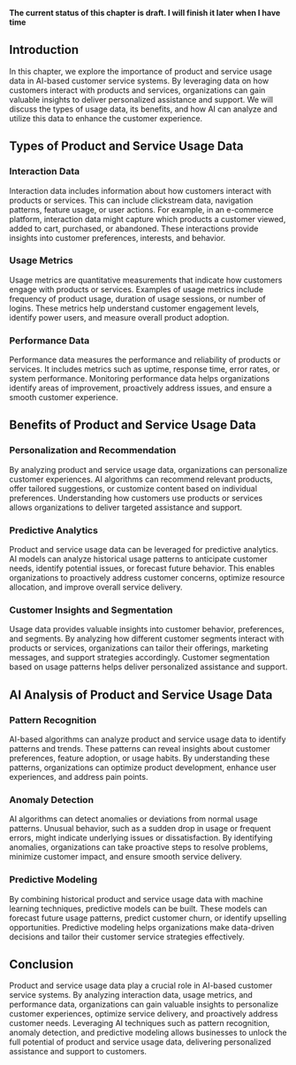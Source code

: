 **The current status of this chapter is draft. I will finish it later when I have time**

Introduction
------------

In this chapter, we explore the importance of product and service usage data in AI-based customer service systems. By leveraging data on how customers interact with products and services, organizations can gain valuable insights to deliver personalized assistance and support. We will discuss the types of usage data, its benefits, and how AI can analyze and utilize this data to enhance the customer experience.

Types of Product and Service Usage Data
---------------------------------------

### Interaction Data

Interaction data includes information about how customers interact with products or services. This can include clickstream data, navigation patterns, feature usage, or user actions. For example, in an e-commerce platform, interaction data might capture which products a customer viewed, added to cart, purchased, or abandoned. These interactions provide insights into customer preferences, interests, and behavior.

### Usage Metrics

Usage metrics are quantitative measurements that indicate how customers engage with products or services. Examples of usage metrics include frequency of product usage, duration of usage sessions, or number of logins. These metrics help understand customer engagement levels, identify power users, and measure overall product adoption.

### Performance Data

Performance data measures the performance and reliability of products or services. It includes metrics such as uptime, response time, error rates, or system performance. Monitoring performance data helps organizations identify areas of improvement, proactively address issues, and ensure a smooth customer experience.

Benefits of Product and Service Usage Data
------------------------------------------

### Personalization and Recommendation

By analyzing product and service usage data, organizations can personalize customer experiences. AI algorithms can recommend relevant products, offer tailored suggestions, or customize content based on individual preferences. Understanding how customers use products or services allows organizations to deliver targeted assistance and support.

### Predictive Analytics

Product and service usage data can be leveraged for predictive analytics. AI models can analyze historical usage patterns to anticipate customer needs, identify potential issues, or forecast future behavior. This enables organizations to proactively address customer concerns, optimize resource allocation, and improve overall service delivery.

### Customer Insights and Segmentation

Usage data provides valuable insights into customer behavior, preferences, and segments. By analyzing how different customer segments interact with products or services, organizations can tailor their offerings, marketing messages, and support strategies accordingly. Customer segmentation based on usage patterns helps deliver personalized assistance and support.

AI Analysis of Product and Service Usage Data
---------------------------------------------

### Pattern Recognition

AI-based algorithms can analyze product and service usage data to identify patterns and trends. These patterns can reveal insights about customer preferences, feature adoption, or usage habits. By understanding these patterns, organizations can optimize product development, enhance user experiences, and address pain points.

### Anomaly Detection

AI algorithms can detect anomalies or deviations from normal usage patterns. Unusual behavior, such as a sudden drop in usage or frequent errors, might indicate underlying issues or dissatisfaction. By identifying anomalies, organizations can take proactive steps to resolve problems, minimize customer impact, and ensure smooth service delivery.

### Predictive Modeling

By combining historical product and service usage data with machine learning techniques, predictive models can be built. These models can forecast future usage patterns, predict customer churn, or identify upselling opportunities. Predictive modeling helps organizations make data-driven decisions and tailor their customer service strategies effectively.

Conclusion
----------

Product and service usage data play a crucial role in AI-based customer service systems. By analyzing interaction data, usage metrics, and performance data, organizations can gain valuable insights to personalize customer experiences, optimize service delivery, and proactively address customer needs. Leveraging AI techniques such as pattern recognition, anomaly detection, and predictive modeling allows businesses to unlock the full potential of product and service usage data, delivering personalized assistance and support to customers.
